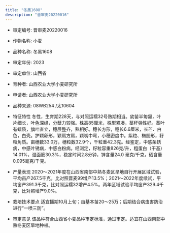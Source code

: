 ```yaml
---
title: "冬黑1608"
description: "晋审麦20220016"
---
```

* 审定编号:  晋审麦20220016

*  作物名称:  小麦

*  品种名称:  冬黑1608

*  审定年份:  2023

*  审定单位:  山西省

* 育种者:  山西农业大学小麦研究所

*  申请者:  山西农业大学小麦研究所

*  品种来源:  08WB254 /太10604

*  特征特性
冬性，生育期228天，与对照运糯32号熟期相当。幼苗半匍匐，叶片细长，叶色深绿，分蘖力较强。株高85厘米，株型紧凑，茎秆弹性好。茎叶有蜡质，旗叶直立，穗层整齐，熟相好。穗长方形，穗长6.6厘米，长芒、白色，白壳。护颖卵形，颖肩方肩，颖嘴中弯，小穗密度中。紫粒、椭圆形，籽粒角质。亩穗数33.0万，穗粒数32.9个，千粒重42.3克。经鉴定，中感条锈病，中感叶锈病，中感白粉病。经测定，籽粒容重826克/升，粗蛋白（干基）14.01%，湿面筋30.3%，稳定时间2.8分钟，锌含量24.0 毫克/千克，硒含量0.095毫克/千克。

*  产量表现
2020～2021年度在山西省南部中熟冬麦区旱地自行开展区域试验，平均亩产267.5千克，比对照晋麦99增产13.5%；2021～2022年度续试，平均亩产391.3千克，比对照运糯32增产4.5%。两年区域试验平均亩产329.4千克，比对照增产9.0%。

*  栽培技术要点
适宜播期10月上旬；亩基本苗20～25万；后期结合病虫害防治进行“一喷三防”。

*  审定意见
该品种符合山西省小麦品种审定标准，通过审定。适宜在山西南部中熟冬麦区旱地种植。
